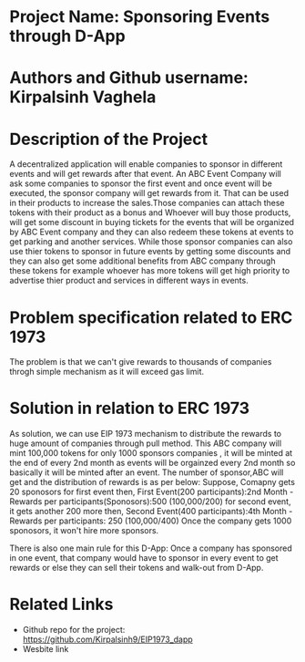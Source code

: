 # Project Name: Sponsoring Events through D-App    

# Authors and Github username: Kirpalsinh Vaghela

# Description of the Project 
A decentralized application will enable companies to sponsor in different events and will get rewards after that event. An ABC Event Company will ask some companies to sponsor the first event and once event will be executed, the sponsor company will get rewards from it. That can be used in their products to increase the sales.Those companies can attach  these tokens with their product as a bonus and  Whoever will buy those products, will get some discount in buying tickets for the events that will be organized by ABC Event company and they can also redeem these tokens at events to get parking and another services. While those sponsor companies can also use thier tokens to sponsor in future events by getting some discounts and they can also get some additional benefits from ABC company through these tokens for example whoever has more tokens will get high priority to advertise thier product and services in different ways in events.       


# Problem specification related to ERC 1973
The problem is that we can't give rewards to thousands of companies throgh simple mechanism as it will exceed gas limit.  

# Solution in relation to ERC 1973 
As solution, we can use EIP 1973 mechanism to distribute the rewards to huge amount of companies through pull method. This ABC company will mint 100,000 tokens for only 1000 sponsors companies , it will be minted at the end of every 2nd month as events will be orgainzed every 2nd month so basically it will be minted after an event. The number of sponsor,ABC will get and the distribution of rewards is as per below:
Suppose, Comapny gets 20 sponosors for first event then,
First Event(200 participants):2nd Month - Rewards per participants(Sponosors):500 (100,000/200)
for second event, it gets another 200 more then, 
Second Event(400 participants):4th Month - Rewards per participants: 250 (100,000/400) 
Once the company gets 1000 sponosors, it won't hire more sponsors. 


There is also one main rule for this D-App:
Once a company has sponsored in one event, that company would have to sponsor in every event to get rewards or else they can sell their tokens and walk-out from D-App.  

# Related Links

* Github repo for the project:
https://github.com/Kirpalsinh9/EIP1973_dapp
* Wesbite link



